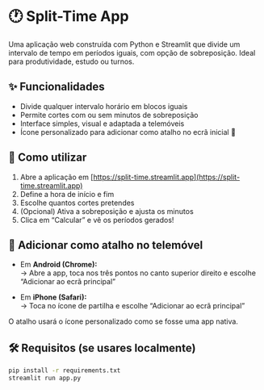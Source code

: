 # 🕐 Split-Time App

Uma aplicação web construída com Python e Streamlit que divide um intervalo de tempo em períodos iguais, com opção de sobreposição. Ideal para produtividade, estudo ou turnos.

## ✨ Funcionalidades

- Divide qualquer intervalo horário em blocos iguais
- Permite cortes com ou sem minutos de sobreposição
- Interface simples, visual e adaptada a telemóveis
- Ícone personalizado para adicionar como atalho no ecrã inicial 📱

## 🚀 Como utilizar

1. Abre a aplicação em [https://split-time.streamlit.app](https://split-time.streamlit.app)
2. Define a hora de início e fim
3. Escolhe quantos cortes pretendes
4. (Opcional) Ativa a sobreposição e ajusta os minutos
5. Clica em “Calcular” e vê os períodos gerados!

## 📲 Adicionar como atalho no telemóvel

- Em **Android (Chrome):**  
  → Abre a app, toca nos três pontos no canto superior direito e escolhe “Adicionar ao ecrã principal”

- Em **iPhone (Safari):**  
  → Toca no ícone de partilha e escolhe “Adicionar ao ecrã principal”

O atalho usará o ícone personalizado como se fosse uma app nativa.

## 🛠 Requisitos (se usares localmente)

```bash
pip install -r requirements.txt
streamlit run app.py

